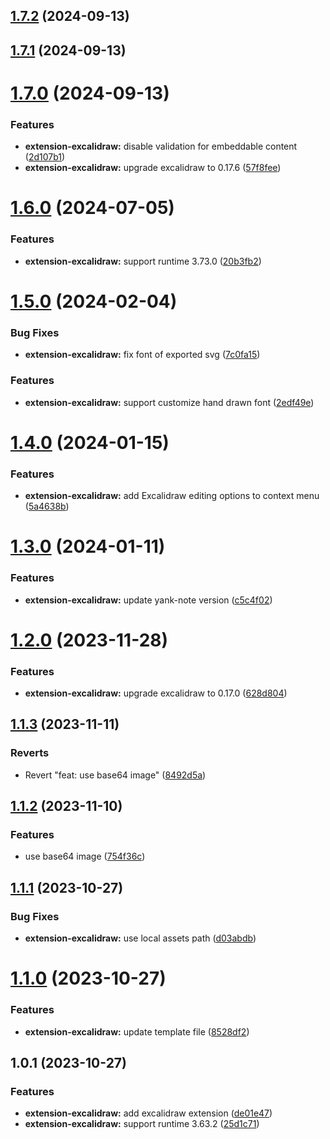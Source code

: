 ## [1.7.2](https://github.com/purocean/yank-note-extension/compare/extension-excalidraw-1.7.1...extension-excalidraw-1.7.2) (2024-09-13)



## [1.7.1](https://github.com/purocean/yank-note-extension/compare/extension-excalidraw-1.7.0...extension-excalidraw-1.7.1) (2024-09-13)



# [1.7.0](https://github.com/purocean/yank-note-extension/compare/extension-excalidraw-1.6.0...extension-excalidraw-1.7.0) (2024-09-13)


### Features

* **extension-excalidraw:** disable validation for embeddable content ([2d107b1](https://github.com/purocean/yank-note-extension/commit/2d107b11ba5318d84aeb22274860155b9c0d4b2d))
* **extension-excalidraw:** upgrade excalidraw to 0.17.6 ([57f8fee](https://github.com/purocean/yank-note-extension/commit/57f8feecb0f64ced9a6b2061d55125e045a8a82f))



# [1.6.0](https://github.com/purocean/yank-note-extension/compare/extension-excalidraw-1.5.0...extension-excalidraw-1.6.0) (2024-07-05)


### Features

* **extension-excalidraw:** support runtime 3.73.0 ([20b3fb2](https://github.com/purocean/yank-note-extension/commit/20b3fb28233cc41b405468f3354184be312e1bce))



# [1.5.0](https://github.com/purocean/yank-note-extension/compare/extension-excalidraw-1.4.0...extension-excalidraw-1.5.0) (2024-02-04)


### Bug Fixes

* **extension-excalidraw:** fix font of exported svg ([7c0fa15](https://github.com/purocean/yank-note-extension/commit/7c0fa15955d2ed6f43c815cb67ab6b9c22ed8a01))


### Features

* **extension-excalidraw:** support customize hand drawn font ([2edf49e](https://github.com/purocean/yank-note-extension/commit/2edf49e32fe46b8b1097bb9c832fff9e7e17603b))



# [1.4.0](https://github.com/purocean/yank-note-extension/compare/extension-excalidraw-1.3.0...extension-excalidraw-1.4.0) (2024-01-15)


### Features

* **extension-excalidraw:** add Excalidraw editing options to context menu ([5a4638b](https://github.com/purocean/yank-note-extension/commit/5a4638baa035b4299e22e9034d9452417ae4c220))



# [1.3.0](https://github.com/purocean/yank-note-extension/compare/extension-excalidraw-1.2.0...extension-excalidraw-1.3.0) (2024-01-11)


### Features

* **extension-excalidraw:** update yank-note version ([c5c4f02](https://github.com/purocean/yank-note-extension/commit/c5c4f025bef2eb3502523389deb359a4b85ff7e9))



# [1.2.0](https://github.com/purocean/yank-note-extension/compare/extension-excalidraw-1.1.3...extension-excalidraw-1.2.0) (2023-11-28)


### Features

* **extension-excalidraw:** upgrade excalidraw to 0.17.0 ([628d804](https://github.com/purocean/yank-note-extension/commit/628d8048c167fbc4c13443d06136364e9be10c7c))



## [1.1.3](https://github.com/purocean/yank-note-extension/compare/extension-excalidraw-1.1.2...extension-excalidraw-1.1.3) (2023-11-11)


### Reverts

* Revert "feat: use base64 image" ([8492d5a](https://github.com/purocean/yank-note-extension/commit/8492d5a0c1c84991d56b06f9176632f8406d1e26))



## [1.1.2](https://github.com/purocean/yank-note-extension/compare/extension-excalidraw-1.1.1...extension-excalidraw-1.1.2) (2023-11-10)


### Features

* use base64 image ([754f36c](https://github.com/purocean/yank-note-extension/commit/754f36c8da832dadff392c1df9bd79b7921acfe0))



## [1.1.1](https://github.com/purocean/yank-note-extension/compare/extension-excalidraw-1.1.0...extension-excalidraw-1.1.1) (2023-10-27)


### Bug Fixes

* **extension-excalidraw:** use local assets path ([d03abdb](https://github.com/purocean/yank-note-extension/commit/d03abdb89fd64231f4d542a86020158bf015f978))



# [1.1.0](https://github.com/purocean/yank-note-extension/compare/extension-excalidraw-1.0.1...extension-excalidraw-1.1.0) (2023-10-27)


### Features

* **extension-excalidraw:** update template file ([8528df2](https://github.com/purocean/yank-note-extension/commit/8528df20670adbed98da06a217c5832a70829958))



## 1.0.1 (2023-10-27)


### Features

* **extension-excalidraw:** add excalidraw extension ([de01e47](https://github.com/purocean/yank-note-extension/commit/de01e47d48f09608d56eac30d0eb58003a31f202))
* **extension-excalidraw:** support runtime 3.63.2 ([25d1c71](https://github.com/purocean/yank-note-extension/commit/25d1c716a4a174709a30b211304556b049bd661f))



